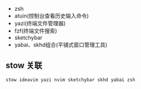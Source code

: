 * zsh
* atuin(控制台查看历史输入命令)
* yazi(终端文件管理器)
* fzf(终端文件搜索)
* sketchybar
* yabai、skhd组合(平铺式窗口管理工具)

## stow 关联

```shell
stow ideavim yazi nvim sketchybar skhd yabai zsh
```

